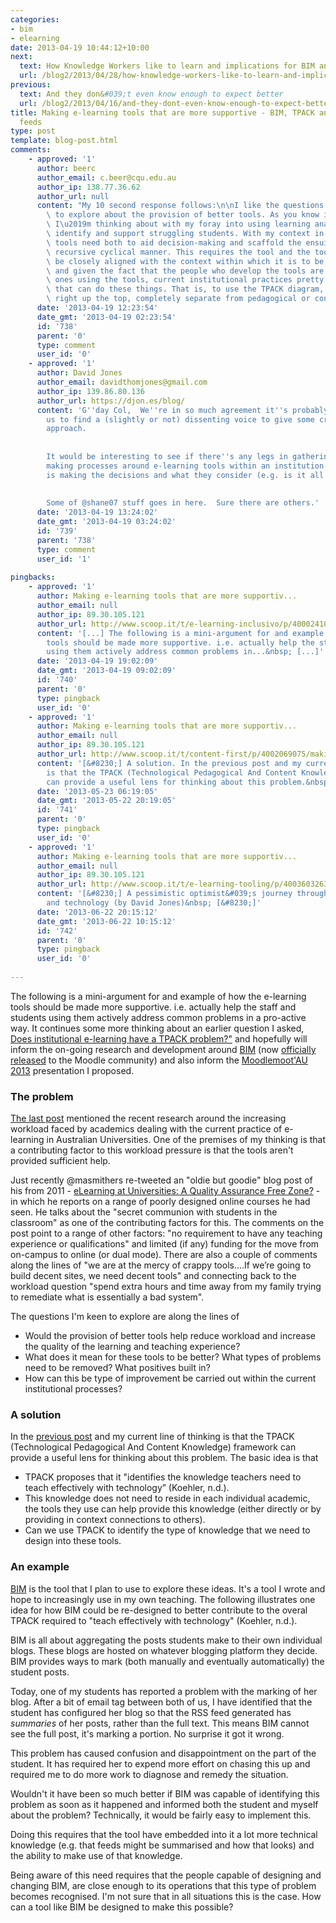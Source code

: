 ```yaml
---
categories:
- bim
- elearning
date: 2013-04-19 10:44:12+10:00
next:
  text: How Knowledge Workers like to learn and implications for BIM and LMS design
  url: /blog2/2013/04/28/how-knowledge-workers-like-to-learn-and-implications-for-bim-and-lms-design/
previous:
  text: And they don&#039;t even know enough to expect better
  url: /blog2/2013/04/16/and-they-dont-even-know-enough-to-expect-better/
title: Making e-learning tools that are more supportive - BIM, TPACK and truncated
  feeds
type: post
template: blog-post.html
comments:
    - approved: '1'
      author: beerc
      author_email: c.beer@cqu.edu.au
      author_ip: 138.77.36.62
      author_url: null
      content: "My 10 second response follows:\n\nI like the questions that you are seeking\
        \ to explore about the provision of better tools. As you know its something that\
        \ I\u2019m thinking about with my foray into using learning analytics to better\
        \ identify and support struggling students. With my context in mind, I think the\
        \ tools need both to aid decision-making and scaffold the ensuing action in a\
        \ recursive cyclical manner. This requires the tool and the tool developers to\
        \ be closely aligned with the context within which it is to be used. With eLearning,\
        \ and given the fact that the people who develop the tools are typically not the\
        \ ones using the tools, current institutional practices pretty much preclude tools\
        \ that can do these things. That is, to use the TPACK diagram, the tools are sitting\
        \ right up the top, completely separate from pedagogical or content knowledge."
      date: '2013-04-19 12:23:54'
      date_gmt: '2013-04-19 02:23:54'
      id: '738'
      parent: '0'
      type: comment
      user_id: '0'
    - approved: '1'
      author: David Jones
      author_email: davidthomjones@gmail.com
      author_ip: 139.86.80.136
      author_url: https://djon.es/blog/
      content: 'G''day Col,  We''re in so much agreement it''s probably past time for
        us to find a (slightly or not) dissenting voice to give some critique of this
        approach.
    
    
        It would be interesting to see if there''s any legs in gathering all of the decision
        making processes around e-learning tools within an institution and analysing who
        is making the decisions and what they consider (e.g. is it all technical?).
    
    
        Some of @shane07 stuff goes in here.  Sure there are others.'
      date: '2013-04-19 13:24:02'
      date_gmt: '2013-04-19 03:24:02'
      id: '739'
      parent: '738'
      type: comment
      user_id: '1'
    
pingbacks:
    - approved: '1'
      author: Making e-learning tools that are more supportiv...
      author_email: null
      author_ip: 89.30.105.121
      author_url: http://www.scoop.it/t/e-learning-inclusivo/p/4000241062/making-e-learning-tools-that-are-more-supportive-bim-tpack-and-truncated-feeds
      content: '[...] The following is a mini-argument for and example of how the e-learning
        tools should be made more supportive. i.e. actually help the staff and students
        using them actively address common problems in...&nbsp; [...]'
      date: '2013-04-19 19:02:09'
      date_gmt: '2013-04-19 09:02:09'
      id: '740'
      parent: '0'
      type: pingback
      user_id: '0'
    - approved: '1'
      author: Making e-learning tools that are more supportiv...
      author_email: null
      author_ip: 89.30.105.121
      author_url: http://www.scoop.it/t/content-first/p/4002069075/making-e-learning-tools-that-are-more-supportive-bim-tpack-and
      content: '[&#8230;] A solution. In the previous post and my current line of thinking
        is that the TPACK (Technological Pedagogical And Content Knowledge) framework
        can provide a useful lens for thinking about this problem.&nbsp; [&#8230;]'
      date: '2013-05-23 06:19:05'
      date_gmt: '2013-05-22 20:19:05'
      id: '741'
      parent: '0'
      type: pingback
      user_id: '0'
    - approved: '1'
      author: Making e-learning tools that are more supportiv...
      author_email: null
      author_ip: 89.30.105.121
      author_url: http://www.scoop.it/t/e-learning-tooling/p/4003603263/making-e-learning-tools-that-are-more-supportive-bim-tpack-and
      content: '[&#8230;] A pessimistic optimist&#039;s journey through learning, teaching
        and technology (by David Jones)&nbsp; [&#8230;]'
      date: '2013-06-22 20:15:12'
      date_gmt: '2013-06-22 10:15:12'
      id: '742'
      parent: '0'
      type: pingback
      user_id: '0'
    
---
```

The following is a mini-argument for and example of how the e-learning tools should be made more supportive. i.e. actually help the staff and students using them actively address common problems in a pro-active way. It continues some more thinking about an earlier question I asked, [Does institutional e-learning have a TPACK problem?"](/blog2/2013/03/22/does-institutional-e-learning-have-a-tpack-problem/) and hopefully will inform the on-going research and development around [BIM](/blog2/research/bam-blog-aggregation-management/) (now [officially released](/blog2/research/bam-blog-aggregation-management/) to the Moodle community) and also inform the [Moodlemoot'AU 2013](http://moodlemoot.org.au/) presentation I proposed.

### The problem

[The last post](/blog2/2013/03/22/does-institutional-e-learning-have-a-tpack-problem/) mentioned the recent research around the increasing workload faced by academics dealing with the current practice of e-learning in Australian Universities. One of the premises of my thinking is that a contributing factor to this workload pressure is that the tools aren't provided sufficient help.

Just recently @masmithers re-tweeted an "oldie but goodie" blog post of his from 2011 - [eLearning at Universities: A Quality Assurance Free Zone?](http://www.masmithers.com/2011/02/19/elearning-at-universities-a-quality-assurance-free-zone/) - in which he reports on a range of poorly designed online courses he had seen. He talks about the "secret communion with students in the classroom" as one of the contributing factors for this. The comments on the post point to a range of other factors: "no requirement to have any teaching experience or qualifications" and limited (if any) funding for the move from on-campus to online (or dual mode). There are also a couple of comments along the lines of "we are at the mercy of crappy tools....If we’re going to build decent sites, we need decent tools" and connecting back to the workload question "spend extra hours and time away from my family trying to remediate what is essentially a bad system".

The questions I'm keen to explore are along the lines of

- Would the provision of better tools help reduce workload and increase the quality of the learning and teaching experience?
- What does it mean for these tools to be better? What types of problems need to be removed? What positives built in?
- How can this be type of improvement be carried out within the current institutional processes?

### A solution

In the [previous post](/blog2/2013/03/22/does-institutional-e-learning-have-a-tpack-problem/) and my current line of thinking is that the TPACK (Technological Pedagogical And Content Knowledge) framework can provide a useful lens for thinking about this problem. The basic idea is that

- TPACK proposes that it "identifies the knowledge teachers need to teach effectively with technology” (Koehler, n.d.).
- This knowledge does not need to reside in each individual academic, the tools they use can help provide this knowledge (either directly or by providing in context connections to others).
- Can we use TPACK to identify the type of knowledge that we need to design into these tools.

### An example

[BIM](/blog2/research/bam-blog-aggregation-management/) is the tool that I plan to use to explore these ideas. It's a tool I wrote and hope to increasingly use in my own teaching. The following illustrates one idea for how BIM could be re-designed to better contribute to the overal TPACK required to "teach effectively with technology" (Koehler, n.d.).

BIM is all about aggregating the posts students make to their own individual blogs. These blogs are hosted on whatever blogging platform they decide. BIM provides ways to mark (both manually and eventually automatically) the student posts.

Today, one of my students has reported a problem with the marking of her blog. After a bit of email tag between both of us, I have identified that the student has configured her blog so that the RSS feed generated has _summaries_ of her posts, rather than the full text. This means BIM cannot see the full post, it's marking a portion. No surprise it got it wrong.

This problem has caused confusion and disappointment on the part of the student. It has required her to expend more effort on chasing this up and required me to do more work to diagnose and remedy the situation.

Wouldn't it have been so much better if BIM was capable of identifying this problem as soon as it happened and informed both the student and myself about the problem? Technically, it would be fairly easy to implement this.

Doing this requires that the tool have embedded into it a lot more technical knowledge (e.g. that feeds might be summarised and how that looks) and the ability to make use of that knowledge.

Being aware of this need requires that the people capable of designing and changing BIM, are close enough to its operations that this type of problem becomes recognised. I'm not sure that in all situations this is the case. How can a tool like BIM be designed to make this possible?